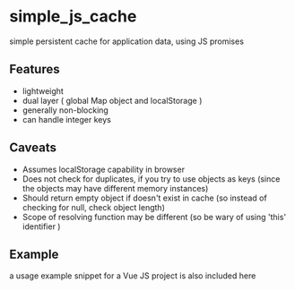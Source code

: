 # simple_js_cache
simple persistent cache for application data, using JS promises

##  Features
-  lightweight
-  dual layer ( global Map object and localStorage )
-  generally non-blocking
-  can handle integer keys

## Caveats
-  Assumes localStorage capability in browser
-  Does not check for duplicates, if you try to use objects as keys (since the objects may have different memory instances)
-  Should return empty object if doesn't exist in cache (so instead of checking for null, check object length)
-  Scope of resolving function may be different (so be wary of using 'this' identifier )

## Example
a usage example snippet for a Vue JS project is also included here 
